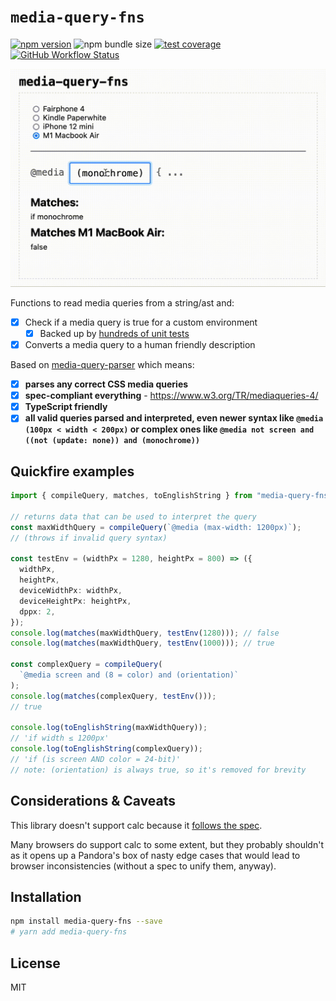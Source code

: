 # `media-query-fns`

[![npm version](https://img.shields.io/npm/v/media-query-fns.svg?style=flat-square)](https://www.npmjs.com/package/media-query-fns)
![npm bundle size](https://img.shields.io/bundlephobia/minzip/media-query-fns?style=flat-square)
[![test coverage](https://img.shields.io/badge/dynamic/json?style=flat-square&color=brightgreen&label=coverage&query=%24.total.branches.pct&url=https%3A%2F%2Fraw.githubusercontent.com%2Ftbjgolden%2Fmedia-query-fns%2Fmain%2Fcoverage%2Fcoverage-summary.json)](https://www.npmjs.com/package/media-query-fns)
[![GitHub Workflow Status](https://img.shields.io/github/workflow/status/tbjgolden/media-query-fns/Release?style=flat-square)](https://github.com/tbjgolden/media-query-fns/actions?query=workflow%3ARelease)

![](screen.gif)

Functions to read media queries from a string/ast and:

- [x] Check if a media query is true for a custom environment
  - [x] Backed up by [hundreds of unit tests](https://github.com/tbjgolden/media-query-fns/blob/main/src/matches.test.ts)
- [x] Converts a media query to a human friendly description

Based on [media-query-parser](https://github.com/tbjgolden/media-query-parser) which means:

- [x] **parses any correct CSS media queries**
- [x] **spec-compliant everything** - https://www.w3.org/TR/mediaqueries-4/
- [x] **TypeScript friendly**
- [x] **all valid queries parsed and interpreted, even newer syntax like
      `@media (100px < width < 200px)` or complex ones like `@media not screen and ((not (update: none)) and (monochrome))`**

## Quickfire examples

```ts
import { compileQuery, matches, toEnglishString } from "media-query-fns";

// returns data that can be used to interpret the query
const maxWidthQuery = compileQuery(`@media (max-width: 1200px)`);
// (throws if invalid query syntax)

const testEnv = (widthPx = 1280, heightPx = 800) => ({
  widthPx,
  heightPx,
  deviceWidthPx: widthPx,
  deviceHeightPx: heightPx,
  dppx: 2,
});
console.log(matches(maxWidthQuery, testEnv(1280))); // false
console.log(matches(maxWidthQuery, testEnv(1000))); // true

const complexQuery = compileQuery(
  `@media screen and (8 = color) and (orientation)`
);
console.log(matches(complexQuery, testEnv()));
// true

console.log(toEnglishString(maxWidthQuery));
// 'if width ≤ 1200px'
console.log(toEnglishString(complexQuery));
// 'if (is screen AND color = 24-bit)'
// note: (orientation) is always true, so it's removed for brevity
```

## Considerations & Caveats

This library doesn't support calc because it [follows the spec](https://www.w3.org/TR/mediaqueries-4/#ref-for-media-feature%E2%91%A0%E2%93%AA).

Many browsers do support calc to some extent, but they probably shouldn't as it opens up a Pandora's box of nasty edge cases that would lead to browser inconsistencies (without a spec to unify them, anyway).

## Installation

```sh
npm install media-query-fns --save
# yarn add media-query-fns
```

<!-- ## [`API`](docs/api) -->

## License

MIT

